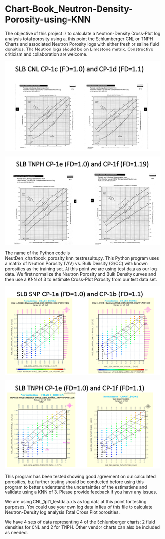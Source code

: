 # Chart-Book_Neutron-Density-Porosity-using-KNN
The objective of this project is to calculate a Neutron-Density Cross-Plot log analysis total porosity using at this point the Schlumberger CNL or TNPH Charts and associated Neutron Porosity logs with either fresh or saline fluid densities. The Neutron logs should be on Limestone matrix. Constructive criticism and collaboration are welcome. 

![CNL_Image](CNL.png)

![TNPH_Image](TNPH.png)

The name of the Python code is NeutDen_chartbook_porosity_knn_testresults.py. This Python program uses a matrix of Neutron Porosity (V/V) vs. Bulk Density (G/CC) with known porosities as the training set. At this point we are using test data as our log data. We first normalize the Neutron Porosity and Bulk Density curves and then use a KNN of 3 to estimate Cross-Plot Porosity from our test data set.   

![SMatrixCNL_Image](Matrix_CNL.png)

![SMatrixTNPH_Image](Matrix_TNPH.png)

This program has been tested showing good agreement on our calculated porosities, but further testing should be conducted before using this program to better understand the uncertainties of the estimations and validate using a KNN of 3. Please provide feedback if you have any issues.

We are using CNL_1pt1_testdata.xls as log data at this point for testing purposes. You could use your own log data in lieu of this file to calculate Neutron-Density log analysis Total Cross Plot porosities.

We have 4 sets of data representing 4 of the Schlumberger charts; 2 fluid densities for CNL and 2 for TNPH. Other vendor charts can also be included as needed. 
